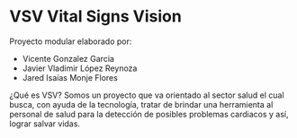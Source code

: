 # VSV Vital Signs Vision

Proyecto modular elaborado por:
- Vicente Gonzalez Garcia
- Javier Vladimir López Reynoza
- Jared Isaías Monje Flores

¿Qué es VSV?
Somos un proyecto que va orientado al sector salud el cual busca, con ayuda de la tecnología, tratar de brindar una herramienta al personal de salud para la detección de posibles
problemas cardiacos y así, lograr salvar vidas.
